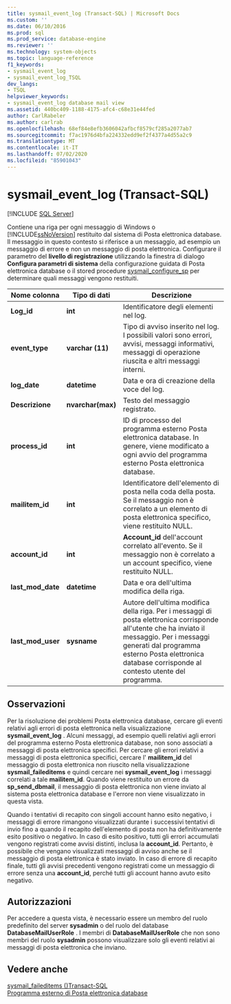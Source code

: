 ```yaml
---
title: sysmail_event_log (Transact-SQL) | Microsoft Docs
ms.custom: ''
ms.date: 06/10/2016
ms.prod: sql
ms.prod_service: database-engine
ms.reviewer: ''
ms.technology: system-objects
ms.topic: language-reference
f1_keywords:
- sysmail_event_log
- sysmail_event_log_TSQL
dev_langs:
- TSQL
helpviewer_keywords:
- sysmail_event_log database mail view
ms.assetid: 440bc409-1188-4175-afc4-c68e31e44fed
author: CarlRabeler
ms.author: carlrab
ms.openlocfilehash: 68ef84e8efb3606042afbcf8579cf285a2077ab7
ms.sourcegitcommit: f7ac1976d4bfa224332edd9ef2f4377a4d55a2c9
ms.translationtype: MT
ms.contentlocale: it-IT
ms.lasthandoff: 07/02/2020
ms.locfileid: "85901043"
---
```

# <a name="sysmail_event_log-transact-sql"></a>sysmail_event_log (Transact-SQL)
[!INCLUDE [SQL Server](../../includes/applies-to-version/sqlserver.md)]

  Contiene una riga per ogni messaggio di Windows o [!INCLUDE[ssNoVersion](../../includes/ssnoversion-md.md)] restituito dal sistema di Posta elettronica database. Il messaggio in questo contesto si riferisce a un messaggio, ad esempio un messaggio di errore e non un messaggio di posta elettronica. Configurare il parametro del **livello di registrazione** utilizzando la finestra di dialogo **Configura parametri di sistema** della configurazione guidata di Posta elettronica database o il stored procedure [sysmail_configure_sp](../../relational-databases/system-stored-procedures/sysmail-configure-sp-transact-sql.md) per determinare quali messaggi vengono restituiti.  
  
|Nome colonna|Tipo di dati|Descrizione|  
|-----------------|---------------|-----------------|  
|**Log_id**|**int**|Identificatore degli elementi nel log.|  
|**event_type**|**varchar (11)**|Tipo di avviso inserito nel log. I possibili valori sono errori, avvisi, messaggi informativi, messaggi di operazione riuscita e altri messaggi interni.|  
|**log_date**|**datetime**|Data e ora di creazione della voce del log.|  
|**Descrizione**|**nvarchar(max)**|Testo del messaggio registrato.|  
|**process_id**|**int**|ID di processo del programma esterno Posta elettronica database. In genere, viene modificato a ogni avvio del programma esterno Posta elettronica database.|  
|**mailitem_id**|**int**|Identificatore dell'elemento di posta nella coda della posta. Se il messaggio non è correlato a un elemento di posta elettronica specifico, viene restituito NULL.|  
|**account_id**|**int**|**Account_id** dell'account correlato all'evento. Se il messaggio non è correlato a un account specifico, viene restituito NULL.|  
|**last_mod_date**|**datetime**|Data e ora dell'ultima modifica della riga.|  
|**last_mod_user**|**sysname**|Autore dell'ultima modifica della riga. Per i messaggi di posta elettronica corrisponde all'utente che ha inviato il messaggio. Per i messaggi generati dal programma esterno Posta elettronica database corrisponde al contesto utente del programma.|  
  
## <a name="remarks"></a>Osservazioni  
 Per la risoluzione dei problemi Posta elettronica database, cercare gli eventi relativi agli errori di posta elettronica nella visualizzazione **sysmail_event_log** . Alcuni messaggi, ad esempio quelli relativi agli errori del programma esterno Posta elettronica database, non sono associati a messaggi di posta elettronica specifici. Per cercare gli errori relativi a messaggi di posta elettronica specifici, cercare l' **mailitem_id** del messaggio di posta elettronica non riuscito nella visualizzazione **sysmail_faileditems** e quindi cercare nei **sysmail_event_log** i messaggi correlati a tale **mailitem_id**. Quando viene restituito un errore da **sp_send_dbmail**, il messaggio di posta elettronica non viene inviato al sistema posta elettronica database e l'errore non viene visualizzato in questa vista.  
  
 Quando i tentativi di recapito con singoli account hanno esito negativo, i messaggi di errore rimangono visualizzati durante i successivi tentativi di invio fino a quando il recapito dell'elemento di posta non ha definitivamente esito positivo o negativo. In caso di esito positivo, tutti gli errori accumulati vengono registrati come avvisi distinti, inclusa la **account_id**. Pertanto, è possibile che vengano visualizzati messaggi di avviso anche se il messaggio di posta elettronica è stato inviato. In caso di errore di recapito finale, tutti gli avvisi precedenti vengono registrati come un messaggio di errore senza una **account_id**, perché tutti gli account hanno avuto esito negativo.  
  
## <a name="permissions"></a>Autorizzazioni  
 Per accedere a questa vista, è necessario essere un membro del ruolo predefinito del server **sysadmin** o del ruolo del database **DatabaseMailUserRole** . I membri di **DatabaseMailUserRole** che non sono membri del ruolo **sysadmin** possono visualizzare solo gli eventi relativi ai messaggi di posta elettronica che inviano.  
  
## <a name="see-also"></a>Vedere anche  
 [sysmail_faileditems &#40;&#41;Transact-SQL](../../relational-databases/system-catalog-views/sysmail-faileditems-transact-sql.md)   
 [Programma esterno di Posta elettronica database](../../relational-databases/database-mail/database-mail-external-program.md)  
  
  
